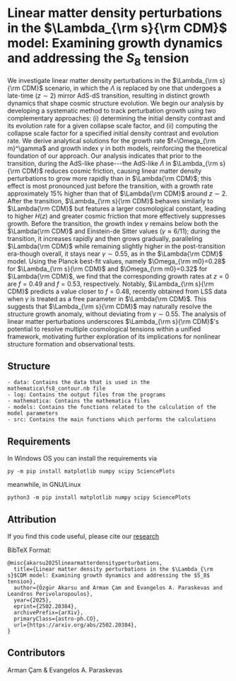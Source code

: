 # Linear matter density perturbations in the $\Lambda_{\rm s}{\rm CDM}$ model: Examining growth dynamics and addressing the $S_8$ tension

We investigate linear matter density perturbations in the $\Lambda_{\rm s}{\rm CDM}$ scenario,
in which the $\Lambda$ is replaced by one that undergoes a late-time ($z\sim2$) mirror AdS-dS transition, resulting in distinct growth dynamics that shape cosmic structure evolution. We begin our analysis by developing a systematic method to track perturbation growth using two complementary approaches: (i) determining the initial density contrast and its evolution rate for a given collapse scale factor, and (ii) computing the collapse scale factor for a specified initial density contrast and evolution rate. We derive analytical solutions for the growth rate $f=\Omega_{\rm m}^\gamma$ and growth index $\gamma$ in both models, reinforcing the theoretical foundation of our approach. Our analysis indicates that prior to the transition, during the AdS-like phase---the AdS-like $\Lambda$ in $\Lambda_{\rm s}{\rm CDM}$ reduces cosmic friction, causing linear matter density perturbations to grow more rapidly than in $\Lambda{\rm CDM}$; this effect is most pronounced just before the transition, with a growth rate approximately $15\%$ higher than that of $\Lambda{\rm CDM}$ around $z\sim2$. After the transition, $\Lambda_{\rm s}{\rm CDM}$ behaves similarly to $\Lambda{\rm CDM}$ but features a larger cosmological constant, leading to higher $H(z)$ and greater cosmic friction that more effectively suppresses growth. Before the transition, the growth index $\gamma$ remains below both the $\Lambda{\rm CDM}$ and Einstein-de Sitter values ($\gamma\approx6/11$); during the transition, it increases rapidly and then grows gradually, paralleling $\Lambda{\rm CDM}$ while remaining slightly higher in the post-transition era-though overall, it stays near $\gamma\sim0.55$, as in the $\Lambda{\rm CDM}$ model. Using the Planck best-fit values, namely $\Omega_{\rm m0}=0.28$ for $\Lambda_{\rm s}{\rm CDM}$ and $\Omega_{\rm m0}=0.32$ for $\Lambda{\rm CDM}$, we find that the corresponding growth rates at $z=0$ are $f=0.49$ and $f=0.53$, respectively. Notably, $\Lambda_{\rm s}{\rm CDM}$ predicts a value closer to $f=0.48$, recently obtained from LSS data when $\gamma$ is treated as a free parameter in $\Lambda{\rm CDM}$. This suggests that $\Lambda_{\rm s}{\rm CDM}$ may naturally resolve the structure growth anomaly, without deviating from $\gamma \sim 0.55$. The analysis of linear matter perturbations underscores $\Lambda_{\rm s}{\rm CDM}$'s potential to resolve multiple cosmological tensions within a unified framework, motivating further exploration of its implications for nonlinear structure formation and observational tests.

## Structure

    - data: Contains the data that is used in the mathematica\fs8_contour.nb file
    - log: Contains the output files from the programs
    - mathematica: Contains the mathematica files
    - models: Contains the functions related to the calculation of the model parameters
    - src: Contains the main functions which performs the calculations

## Requirements

In Windows OS you can install the requirements via

    py -m pip install matplotlib numpy scipy SciencePlots

meanwhile, in GNU/Linux

    python3 -m pip install matplotlib numpy scipy SciencePlots

## Attribution

If you find this code useful, please cite our [research](https://arxiv.org/abs/2502.20384)

BibTeX Format:

    @misc{akarsu2025linearmatterdensityperturbations,
      title={Linear matter density perturbations in the $\Lambda_{\rm s}$CDM model: Examining growth dynamics and addressing the $S_8$ tension},
      author={Özgür Akarsu and Arman Çam and Evangelos A. Paraskevas and Leandros Perivolaropoulos},
      year={2025},
      eprint={2502.20384},
      archivePrefix={arXiv},
      primaryClass={astro-ph.CO},
      url={https://arxiv.org/abs/2502.20384},
    }

## Contributors

Arman Çam & Evangelos A. Paraskevas
